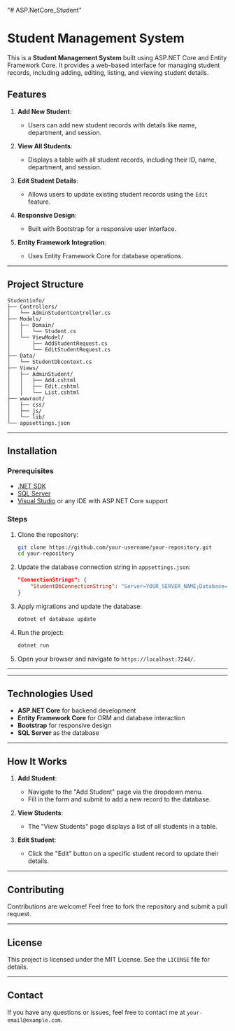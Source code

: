 "# ASP.NetCore_Student" 

# Student Management System

This is a **Student Management System** built using ASP.NET Core and Entity Framework Core. It provides a web-based interface for managing student records, including adding, editing, listing, and viewing student details.

## Features

1. **Add New Student**:
   - Users can add new student records with details like name, department, and session.

2. **View All Students**:
   - Displays a table with all student records, including their ID, name, department, and session.

3. **Edit Student Details**:
   - Allows users to update existing student records using the `Edit` feature.

4. **Responsive Design**:
   - Built with Bootstrap for a responsive user interface.

5. **Entity Framework Integration**:
   - Uses Entity Framework Core for database operations.

---

## Project Structure

```plaintext
Studentinfo/
├── Controllers/
│   └── AdminStudentController.cs
├── Models/
│   ├── Domain/
│   │   └── Student.cs
│   └── ViewModel/
│       ├── AddStudentRequest.cs
│       └── EditStudentRequest.cs
├── Data/
│   └── StudentDbcontext.cs
├── Views/
│   ├── AdminStudent/
│   │   ├── Add.cshtml
│   │   ├── Edit.cshtml
│   │   └── List.cshtml
├── wwwroot/
│   ├── css/
│   ├── js/
│   └── lib/
└── appsettings.json
```

---

## Installation

### Prerequisites

- [.NET SDK](https://dotnet.microsoft.com/download)
- [SQL Server](https://www.microsoft.com/en-us/sql-server/sql-server-downloads)
- [Visual Studio](https://visualstudio.microsoft.com/) or any IDE with ASP.NET Core support

### Steps

1. Clone the repository:
   ```bash
   git clone https://github.com/your-username/your-repository.git
   cd your-repository
   ```

2. Update the database connection string in `appsettings.json`:
   ```json
   "ConnectionStrings": {
       "StudentDbConnectionString": "Server=YOUR_SERVER_NAME;Database=StudentDb;Trusted_Connection=True;TrustServerCertificate=Yes;"
   }
   ```

3. Apply migrations and update the database:
   ```bash
   dotnet ef database update
   ```

4. Run the project:
   ```bash
   dotnet run
   ```

5. Open your browser and navigate to `https://localhost:7244/`.

---

---

## Technologies Used

- **ASP.NET Core** for backend development
- **Entity Framework Core** for ORM and database interaction
- **Bootstrap** for responsive design
- **SQL Server** as the database

---

## How It Works

1. **Add Student**:
   - Navigate to the "Add Student" page via the dropdown menu.
   - Fill in the form and submit to add a new record to the database.

2. **View Students**:
   - The "View Students" page displays a list of all students in a table.

3. **Edit Student**:
   - Click the "Edit" button on a specific student record to update their details.

---

## Contributing

Contributions are welcome! Feel free to fork the repository and submit a pull request.

---

## License

This project is licensed under the MIT License. See the `LICENSE` file for details.

---

## Contact

If you have any questions or issues, feel free to contact me at `your-email@example.com`.

